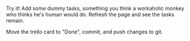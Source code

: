Try it! Add some dummy tasks, something you think a workaholic monkey who thinks he's human would do. Refresh the page and see the tasks remain.

Move the trello card to "Done", commit, and push changes to git.
